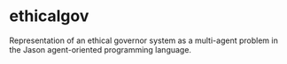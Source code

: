 # ethicalgov
Representation of an ethical governor system as a multi-agent problem in the Jason agent-oriented programming language.

